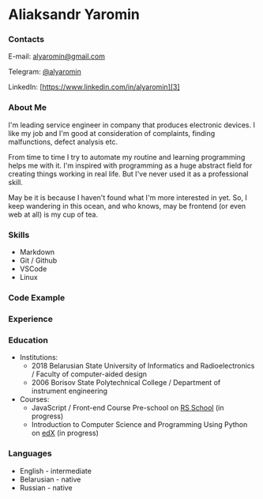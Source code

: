 # Aliaksandr Yaromin

### Contacts
E-mail: [alyaromin@gmail.com][1]

Telegram: [@alyaromin][2] 

LinkedIn: [https://www.linkedin.com/in/alyaromin][3] 

### About Me
I'm leading service engineer in company that produces electronic devices. I like my job and I'm good at consideration of complaints, finding malfunctions, defect analysis etc.

From time to time I try to automate my routine and learning programming helps me with it. I'm inspired with programming as a huge abstract field for creating things working in real life. But I've never used it as a professional skill.

May be it is because I haven't found what I'm more interested in yet. So, I keep wandering in this ocean, and who knows, may be frontend (or even web at all) is my cup of tea.

### Skills
* Markdown
* Git / Github
* VSCode
* Linux

### Code Example
    

### Experience
    

### Education
* Institutions:
    + 2018 Belarusian State University of Informatics and Radioelectronics / Faculty of computer-aided design
    + 2006 Borisov State Polytechnical College / Department of instrument engineering
* Courses:
    + JavaScript / Front-end Course
Pre-school on [RS School][4] (in progress)
    + Introduction to Computer Science and Programming Using Python on [edX][5] (in progress)

### Languages
* English - intermediate
* Belarusian - native
* Russian - native    


[1]: mailto:alyaromin@gmail.com
[2]: https://t.me/alyaromin
[3]: https://www.linkedin.com/in/alyaromin
[4]: https://rs.school/
[5]: https://www.edx.org/